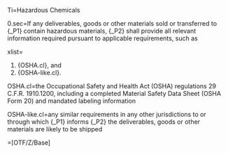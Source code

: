 Ti=Hazardous Chemicals

0.sec=If any deliverables, goods or other materials sold or transferred to {_P1} contain hazardous materials, {_P2} shall provide all relevant information required pursuant to applicable requirements, such as

xlist=<ol><li>{OSHA.cl}, and</li><li>{OSHA-like.cl}.</li></ol>

OSHA.cl=the Occupational Safety and Health Act (OSHA) regulations 29 C.F.R. 1910.1200, including a completed Material Safety Data Sheet (OSHA Form 20) and mandated labeling information

OSHA-like.cl=any similar requirements in any other jurisdictions to or through which {_P1} informs {_P2} the deliverables, goods or other materials are likely to be shipped

=[OTF/Z/Base]
